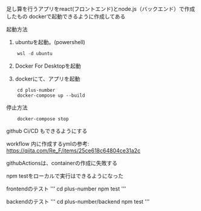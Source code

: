 足し算を行うアプリをreact(フロントエンド)とnode.js（バックエンド）で作成したもの
dockerで起動できるように作成してある

起動方法

1. ubuntuを起動。(powershell)

``` powershell
    wsl -d ubuntu
```

2. Docker For Desktopを起動

3. dockerにて、アプリを起動
``` powershell:powershell
    cd plus-number
    docker-compose up --build  
```

停止方法
```
    docker-compose stop
```


github Ci/CD もできるようにする

workflow 内に作成するymlの参考:
https://qiita.com/Re_F/items/25ce618c64804ce31a2c


githubActionsは、containerの作成に失敗する


npm testをローカルで実行はできるようになった

frontendのテスト
'''
    cd plus-number 
    npm test
'''

backendのテスト
'''
    cd plus-number/backend
    npm test
'''
